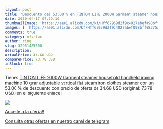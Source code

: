 ```yaml
---
layout: post
title: 'Descuento del 53.00 % en TINTON LIFE 2000W Garment steamer househ'
date: 2020-04-17 07:36:10
thumbnailImage: 'https://ae01.alicdn.com/kf/Hff67959d2f9c4027abef098bff68375aw/TINTON-LIFE-2000W-Garment-steamer-household-handheld-ironing-machine-10-gear-adjustable-vertical-flat-steam-iron.jpg_350x350._SL200_.jpg'
images: [ 'https://ae01.alicdn.com/kf/Hff67959d2f9c4027abef098bff68375aw/TINTON-LIFE-2000W-Garment-steamer-household-handheld-ironing-machine-10-gear-adjustable-vertical-flat-steam-iron.jpg_350x350._SL200_.jpg' ]
comments: true
category: ofertas
author: ring
slug: 32951485500
description:
actualPrice: 34.68 USD
comparePrice: 73.78 USD
inStock: true
---
```


Tienes [TINTON LIFE 2000W Garment steamer household handheld ironing machine 10 gear adjustable vertical flat steam iron clothes steamer](https://www.amazon.com/dp/32951485500/?tag=redken08-20) con un 53.00 % de descuento con precio de oferta de 34.68 USD (original: 73.78 USD) en el siguiente enlace!

[![](https://ae01.alicdn.com/kf/Hff67959d2f9c4027abef098bff68375aw/TINTON-LIFE-2000W-Garment-steamer-household-handheld-ironing-machine-10-gear-adjustable-vertical-flat-steam-iron.jpg_350x350._SL200_.jpg)](https://www.amazon.com/dp/32951485500/?tag=redken08-20)

[Accede a la oferta!!](https://www.amazon.com/dp/32951485500/?tag=redken08-20)

[Consulta otras ofertas en nuestro canal de telegram](https://t.me/s/ofertas25)
